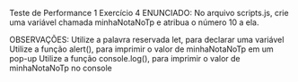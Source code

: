 Teste de Performance 1
Exercício 4
ENUNCIADO:
No arquivo scripts.js, crie uma variável chamada minhaNotaNoTp e atribua o número 10 a ela.

OBSERVAÇÕES:
Utilize a palavra reservada let, para declarar uma variável
Utilize a função alert(), para imprimir o valor de minhaNotaNoTp em um pop-up
Utilize a função console.log(), para imprimir o valor de minhaNotaNoTp no console

